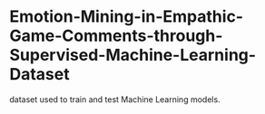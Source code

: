 # Emotion-Mining-in-Empathic-Game-Comments-through-Supervised-Machine-Learning-Dataset
dataset used to train and test Machine Learning models.
